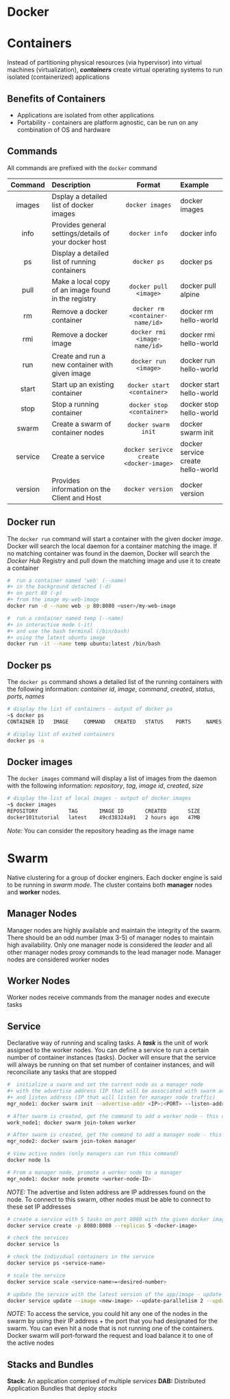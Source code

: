 # Docker

# Containers

Instead of partitioning physical resources (via hypervisor) into virtual machines (virtualization), ___containers___ create virtual operating systems to run isolated (containerized) applications

## Benefits of Containers

- Applications are isolated from other applications
- Portability - containers are platform agnostic, can be run on any combination of OS and hardware


## Commands
All commands are prefixed with the `docker` command

|Command|Description|Format|Example|
|:-:|:-|:-:|:-|
|images|Dsplay a detailed list of docker images|`docker images`|docker images|
|info|Provides general settings/details of your docker host|`docker info`|docker info|
|ps|Display a detailed list of running containers|`docker ps`|docker ps|
|pull|Make a local copy of an image found in the registry|`docker pull <image>`|docker pull alpine
|rm|Remove a docker container|`docker rm <container-name/id>`|docker rm hello-world|
|rmi|Remove a docker image|`docker rmi <image-name/id>`|docker rmi hello-world|
|run|Create and run a new container with given image|`docker run <image>`|docker run hello-world|
|start|Start up an existing container|`docker start <container>`|docker start hello-world|
|stop|Stop a running container|`docker stop <container>`|docker stop hello-world|
|swarm|Create a swarm of container nodes|`docker swarm init`|docker swarm init|
|service|Create a service|`docker serivce create <docker-image>`|docker service create hello-world|
|version|Provides information on the Client and Host|`docker version`|docker version|



## Docker run

The `docker run` command will start a container with the given docker _image_. Docker will search the local daemon for a container matching the image. If no matching container was found in the daemon, Docker will search the _Docker Hub_ Registry and pull down the matching image and use it to create a container

```bash
#  run a container named 'web' (--name)
#+ in the background detached (-d)
#+ on port 80 (-p)
#+ from the image my-web-image
docker run -d --name web -p 80:8080 <user>/my-web-image

#  run a container named temp (--name)
#+ in interactive mode (-it)
#+ and use the bash terminal (/bin/bash) 
#+ using the latest ubuntu image
docker run -it --name temp ubuntu:latest /bin/bash
```

## Docker ps

The `docker ps` command shows a detailed list of the running containers with the following information: _container id_, _image_, _command_, _created_, _status_, _ports_, _names_

```bash
# display the list of containers - output of docker ps
~$ docker ps
CONTAINER ID   IMAGE     COMMAND   CREATED   STATUS    PORTS     NAMES

# display list of exited containers
docker ps -a
```

## Docker images
The `docker images` command will display a list of images from the daemon with the following information: _repository_, _tag_, _image id_, _created_, _size_

```bash
# display the list of local images - output of docker images
~$ docker images
REPOSITORY          TAG       IMAGE ID       CREATED       SIZE 
docker101tutorial   latest    49cd38324a91   2 hours ago   47MB 
```

_Note:_ You can consider the repository heading as the image name


# Swarm
Native clustering for a group of docker enginers. Each docker engine is said to be running in _swarm mode_. The cluster contains both __manager__ nodes and __worker__ nodes.

## Manager Nodes
Manager nodes are highly available and maintain the integrity of the swarm. There should be an odd number (max 3-5) of manager nodes to maintain high availability. Only one manager node is considered the _leader_ and all other manager nodes proxy commands to the lead manager node. Manager nodes are considered worker nodes

## Worker Nodes
Worker nodes receive commands from the manager nodes and execute tasks

## Service
Declarative way of running and scaling tasks. A ___task___ is the unit of work assigned to the worker nodes. You can define a service to run a certain number of container instances (tasks). Docker will ensure that the service will always be running on that set number of container instances, and will reconciliate any tasks that are stopped


```bash
#  initialize a swarm and set the current node as a manager node
#+ with the advertise address (IP that will be associated with swarm activities)
#+ and listen address (IP that will listen for manager node traffic)
mgr_node1: docker swarm init --advertise-addr <IP>:<PORT> --listen-addr <IP>:<PORT>

# After swarm is created, get the command to add a worker node - this command must be run on the desired node with their own IP address
work_node1: docker swarm join-token worker

# After swarm is created, get the command to add a manager node - this command must be run on the desired node with their own IP address
mgr_node2: docker swarm join-token manager

# View active nodes (only managers can run this command)
docker node ls

# From a manager node, promote a worker node to a manager
mgr_node1: docker node promote <worker-node-ID>
```

_NOTE:_ The advertise and listen address are IP addresses found on the node. To connect to this swarm, other nodes must be able to connect to these set IP addresses


```bash
# create a service with 5 tasks on port 8080 with the given docker image
docker service create -p 8080:8080 --replicas 5 <docker-image>

# check the services
docker service ls

# check the individual containers in the service
docker service ps <service-name>

# scale the service
docker service scale <service-name>=<desired-number>

# update the service with the latest version of the app/image - update 2 containers every 10 seconds
docker service update --image <new-image> --update-parallelism 2 --update-delay 10s
```

_NOTE:_ To access the service, you could hit any one of the nodes in the swarm by using their IP address + the port that you had designated for the swarm. You can even hit a node that is not running one of the containers. Docker swarm will port-forward the request and load balance it to one of the active nodes


## Stacks and Bundles
__Stack:__ An application comprised of multiple _services_
__DAB:__ Distributed Application Bundles that deploy _stacks_


